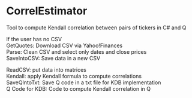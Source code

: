 # CorrelEstimator
Tool to compute Kendall correlation between pairs of tickers in C# and Q


If the user has no CSV<br />
  GetQuotes: Download CSV via Yahoo!Finances<br />
  Parse: Clean CSV and select only dates and close prices<br />
  SaveIntoCSV: Save data in a new CSV<br />
  
  ReadCSV: put data into matrices<br />
  Kendall: apply Kendall formula to compute correlations<br />
  SaveQIntoTxt: Save Q code in a txt file for KDB implementation<br />
  Q Code for KDB: Code to compute Kendall correlation in Q<br />
  
  
